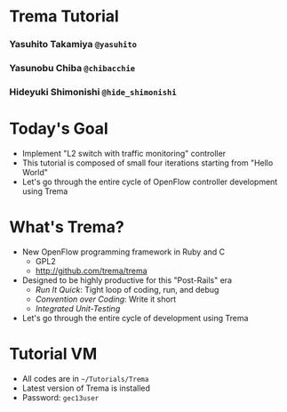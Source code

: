 <!SLIDE title-slide>
# Trema Tutorial ###############################################################

### Yasuhito Takamiya  `@yasuhito`
### Yasunobu Chiba  `@chibacchie`
### Hideyuki Shimonishi  `@hide_shimonishi`


<!SLIDE small transition=fade>
# Today's Goal #################################################################

* Implement "L2 switch with traffic monitoring" controller
* This tutorial is composed of small four iterations starting from "Hello World"
* Let's go through the entire cycle of OpenFlow controller development using Trema


<!SLIDE small incremental>
# What's Trema? ################################################################

* New OpenFlow programming framework in Ruby and C
  * GPL2
  * <http://github.com/trema/trema>
* Designed to be highly productive for this "Post-Rails" era
  * <i>Run It Quick</i>: Tight loop of coding, run, and debug
  * <i>Convention over Coding</i>: Write it short
  * <i>Integrated Unit-Testing</i>
* Let's go through the entire cycle of development using Trema


<!SLIDE small>
# Tutorial VM ##################################################################

* All codes are in `~/Tutorials/Trema`
* Latest version of Trema is installed
* Password: `gec13user`



